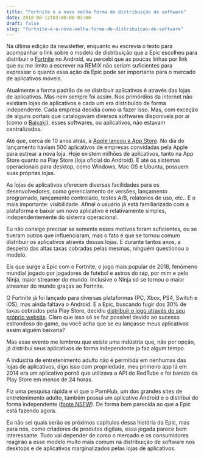 ```yaml
---
title: "Fortnite e a nova velha forma de distribuição de software"
date: 2018-08-12T03:00:00-03:00
draft: false
slug: "fortnite-e-a-nova-velha-forma-de-distribuicao-de-software"
---
```


Na última edição da newsletter, enquanto eu escrevia o texto para acompanhar o link sobre o modelo de distribuição que a Epic escolheu para distribuir o [Fortnite](https://www.epicgames.com/fortnite/en-US/home) no Android, eu percebi que as poucas linhas por link que eu me limito a escrever na REMIX não seriam suficientes para expressar o quanto essa ação da Epic pode ser importante para o mercado de aplicativos móveis.

Atualmente a forma padrão de se distribuir aplicativos é através das lojas de aplicativos. Mas nem sempre foi assim. Nos primórdios da internet não existiam lojas de aplicativos e cada um era distribuído de forma independente. Cada empresa decidia como ia fazer isso. Mas, com exceção de alguns portais que catalogavam diversos softwares disponíveis por aí (como o [Baixaki](https://www.baixaki.com.br/)), esses softwares, ou aplicativos, não estavam centralizados.

Até que, cerca de 10 anos atrás, a [Apple lançou a App Store](https://www.apple.com/newsroom/2018/07/app-store-turns-10/). No dia do lançamento haviam 500 aplicativos de empresas convidadas pela Apple para estrear a nova loja. Hoje existem milhões de aplicativos, tanto na App Store quanto na Play Store (loja oficial do Android). E até os sistemas operacionais para desktop, como Windows, Mac OS e Ubuntu, possuem suas próprias lojas.

As lojas de aplicativos oferecem diversas facilidades para os desenvolvedores, como gerenciamento de versões, lançamento programado, lançamento controlado, testes A/B, relatórios de uso, etc.. E o mais importante: visibilidade. Afinal o usuário já está familiarizado com a plataforma e baixar um novo aplicativo é relativamente simples, independentemente do sistema operacional.

Eu não consigo precisar se somente esses motivos foram suficientes, ou se tiveram outros que influenciaram, mas o fato é que se tornou comum distribuir os aplicativos através dessas lojas. E durante tantos anos, a despeito das altas taxas cobradas pelas mesmas, ninguém questionou o modelo. 

Eis que surge a Epic com o Fortnite, o jogo mais popular de 2018, fenômeno mundial jogado por jogadores de futebol e astros do rap, por mim e pelo Ninja, maior streamer do mundo. Inclusive o Ninja só se tornou o maior streamer do mundo graças ao Fortnite.

O Fortnite já foi lançado para diversas plataformas (PC, Xbox, PS4, Switch e iOS), mas ainda faltava o Android. E a Epic, buscando fugir dos 30% de taxas cobrados pela Play Store, decidiu [distribuir o jogo através do seu próprio website](https://www.theverge.com/2018/8/3/17645982/epic-games-fortnite-android-version-bypass-google-play-store). Claro que isso só se faz possível devido ao sucesso estrondoso do game, ou você acha que se eu lançasse meus aplicativos assim alguém baixaria?

Mas esse evento me lembrou que existe uma indústria que, não por opção, já distribui seus aplicativos de forma independente ja faz algum tempo.

A indústria de entretenimento adulto não é permitida em nenhumas das lojas de aplicativos, digo isso com propriedade, meu primeiro app lá em 2014 era um aplicativo pornô que utilizava a API do RedTube e foi banido da Play Store em menos de 24 horas.

Fiz uma pesquisa rápida e vi que o PornHub, um dos grandes sites de entretenimento adulto, também possui um aplicativo Android e o distribui de forma independente ([fonte NSFW](https://www.pornhub.com/apps/android)). De forma bem parecida ao que a Epic está fazendo agora.

Eu não sei quais serão os próximos capítulos dessa história da Epic, mas para nós, como criadores de produtos digitais, essa jogada parece bem interessante. Tudo vai depender de como o mercado e os consumidores reagirão a esse modelo muito mais comum na distribuição de software nos desktops e de aplicativos marginalizados pelas lojas de aplicativos. 
